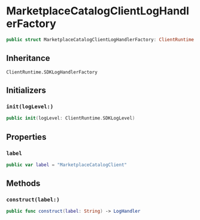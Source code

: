 # MarketplaceCatalogClientLogHandlerFactory

``` swift
public struct MarketplaceCatalogClientLogHandlerFactory: ClientRuntime.SDKLogHandlerFactory 
```

## Inheritance

`ClientRuntime.SDKLogHandlerFactory`

## Initializers

### `init(logLevel:)`

``` swift
public init(logLevel: ClientRuntime.SDKLogLevel) 
```

## Properties

### `label`

``` swift
public var label = "MarketplaceCatalogClient"
```

## Methods

### `construct(label:)`

``` swift
public func construct(label: String) -> LogHandler 
```
